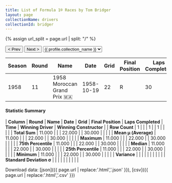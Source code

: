 ```yaml
---
title: List of Formula 1® Races by Tom Bridger
layout: page
collectionName: drivers
collectionId: bridger
---
```


{% assign url_split = page.url | split: "/" %}
<div id="collection-navigation">
<button onclick="selector.options[selector.selectedIndex-1].value && (window.location = selector.options[selector.selectedIndex-1].value);">&lt; Prev</button>
<button onclick="selector.options[selector.selectedIndex+1].value && (window.location = selector.options[selector.selectedIndex+1].value);">Next &gt;</button>
<select id="selector" onchange="this.options[this.selectedIndex].value && (window.location = this.options[this.selectedIndex].value);">
  {% for collectionId in site.data[page.collectionName].refs %}
    {% if collectionId == page.collectionId %}
      {% assign selected = "selected" %}
    {% else %}
      {% assign selected = "" %}
    {% endif %}
    {% assign profile = site.data[page.collectionName][collectionId].profile %}
    <option value="/f1/{{ page.collectionName }}/{{ collectionId }}/{{ url_split[4] }}" {{ selected }}>{{ profile.collection_name }}</option>
  {% endfor %}
</select>
</div>

| Season | Round | Name | Date | Grid | Final Position | Laps Completed | Time | Winning Driver | Winning Constructor |
|--|--|--|--|--|--|--|--|--|--|
| 1958 | 11 | 1958 Moroccan Grand Prix 🇲🇦 | 1958-10-19 | 22 | R | 30 |   | Stirling Moss 🇬🇧 | Vanwall 🇬🇧 |

#### Statistic Summary

| **Column** | **Round** | **Name** | **Date** | **Grid** | **Final Position** | **Laps Completed** | **Time** | **Winning Driver** | **Winning Constructor** |
| **Row Count** | 1 |  |  | 1 |  | 1 |  |  |  |
| **Total Sum** | 11.000 |  |  | 22.000 |  | 30.000 |  |  |  |
| **Mean μ (Average)** | 11.000 |  |  | 22.000 |  | 30.000 |  |  |  |
| **Maximum** | 11.000 |  |  | 22.000 |  | 30.000 |  |  |  |
| **75th Percentile** | 11.000 |  |  | 22.000 |  | 30.000 |  |  |  |
| **Median** | 11.000 |  |  | 22.000 |  | 30.000 |  |  |  |
| **25th Percentile** | 11.000 |  |  | 22.000 |  | 30.000 |  |  |  |
| **Minimum** | 11.000 |  |  | 22.000 |  | 30.000 |  |  |  |
| **Variance** |  |  |  |  |  |  |  |  |  |
| **Standard Deviation σ** |  |  |  |  |  |  |  |  |  |

Download data: [json]({{ page.url | replace:'.html','.json' }}), [csv]({{ page.url | replace:'.html','.csv' }})
